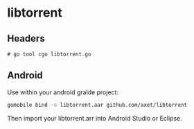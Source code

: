 # libtorrent

## Headers

`# go tool cgo libtorrent.go`

## Android

Use within your android gralde project:

```bash
gomobile bind -o libtorrent.aar github.com/axet/libtorrent
```

Then import your libtorrent.arr into Android Studio or Eclipse.
